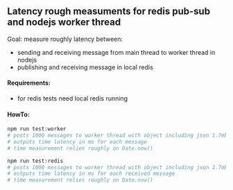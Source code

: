 ## Latency rough measuments for redis pub-sub and nodejs worker thread

Goal: measure roughly latency between:

- sending and receiving message from main thread to worker thread in nodejs
- publishing and receiving message in local redis

#### Requirements:

- for redis tests need local redis running

#### HowTo:

```bash
npm run test:worker
# posts 1000 messages to worker thread with object including json 1.7mb
# outputs time latency in ms for each message
# time measurement relies roughly on Date.now()

npm run test:redis
# posts 1000 messages to worker thread with object including json 1.7mb
# outputs time latency in ms for each received message
# time measurement relies roughly on Date.now()
```

